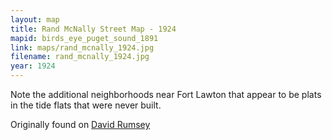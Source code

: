 ```yaml
---
layout: map
title: Rand McNally Street Map - 1924
mapid: birds_eye_puget_sound_1891
link: maps/rand_mcnally_1924.jpg
filename: rand_mcnally_1924.jpg
year: 1924
---
```


Note the additional neighborhoods near Fort Lawton that appear to be plats in the tide flats that were never built.

Originally found on [David Rumsey](http://www.davidrumsey.com/luna/servlet/detail/RUMSEY~8~1~201789~3000710:Seattle-?sort=Pub_List_No_InitialSort%2CPub_Date%2CPub_List_No%2CSeries_No&qvq=q:seattle%2Brand;sort:Pub_List_No_InitialSort%2CPub_Date%2CPub_List_No%2CSeries_No;lc:RUMSEY~8~1&mi=0&trs=6)
